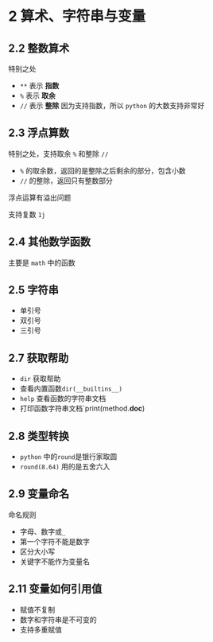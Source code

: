# 2 算术、字符串与变量

## 2.2 整数算术

特别之处
- `**` 表示 **指数**
- `%` 表示 **取余**
- `//` 表示 **整除**
因为支持指数，所以 `python` 的大数支持非常好

## 2.3 浮点算数
特别之处，支持取余 `%` 和整除 `//`

- `%` 的取余数，返回的是整除之后剩余的部分，包含小数
- `//` 的整除，返回只有整数部分

浮点运算有溢出问题

支持复数 `1j`

## 2.4 其他数学函数

主要是 `math` 中的函数

## 2.5 字符串

- 单引号
- 双引号
- 三引号

## 2.7 获取帮助

- `dir` 获取帮助
- 查看内置函数`dir(__builtins__)`
- `help` 查看函数的字符串文档
- 打印函数字符串文档`print(method.__doc__)

## 2.8 类型转换

- `python` 中的`round`是银行家取圆
- `round(8.64)` 用的是五舍六入

## 2.9 变量命名

命名规则

- 字母、数字或`_`
- 第一个字符不能是数字
- 区分大小写
- 关键字不能作为变量名

## 2.11 变量如何引用值

- 赋值不复制
- 数字和字符串是不可变的
- 支持多重赋值